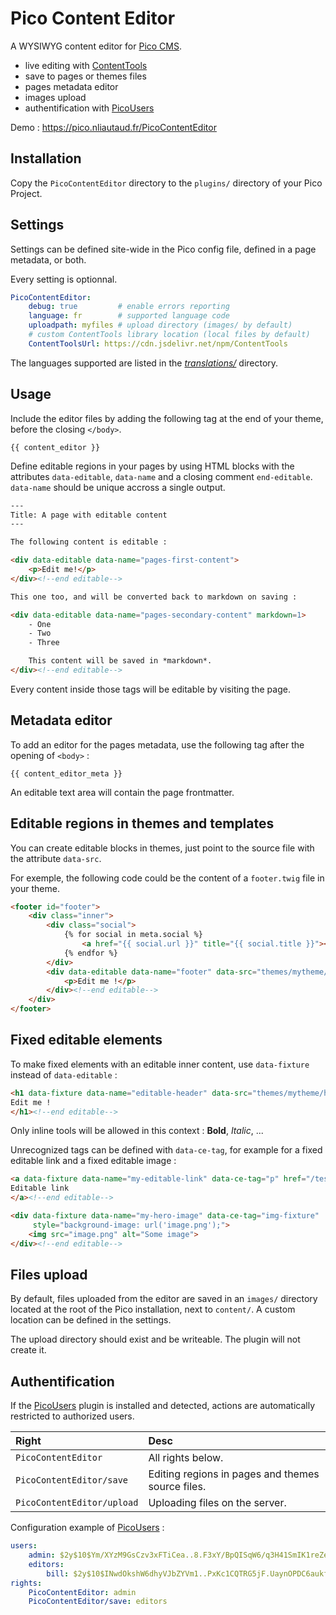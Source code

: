 # Pico Content Editor

A WYSIWYG content editor for [Pico CMS](http://picocms.org).

- live editing with [ContentTools]
- save to pages or themes files
- pages metadata editor
- images upload
- authentification with [PicoUsers]

Demo : https://pico.nliautaud.fr/PicoContentEditor

## Installation

Copy the `PicoContentEditor` directory to the `plugins/` directory of your Pico Project.

## Settings

Settings can be defined site-wide in the Pico config file, defined in a page metadata, or both.

Every setting is optionnal.

```yml
PicoContentEditor:
    debug: true         # enable errors reporting
    language: fr        # supported language code
    uploadpath: myfiles # upload directory (images/ by default)
    # custom ContentTools library location (local files by default)
    ContentToolsUrl: https://cdn.jsdelivr.net/npm/ContentTools
```

The languages supported are listed in the *[translations/](https://github.com/nliautaud/pico-content-editor/tree/master/PicoContentEditor/assets/ContentTools/translations)* directory.

## Usage

Include the editor files by adding the following tag at the end of your theme, before the closing `</body>`.

```twig
{{ content_editor }}
```

Define editable regions in your pages by using HTML blocks with the attributes `data-editable`, `data-name` and a closing comment `end-editable`. `data-name` should be unique accross a single output.

```html
---
Title: A page with editable content
---

The following content is editable :

<div data-editable data-name="pages-first-content">
    <p>Edit me!</p>
</div><!--end editable-->

This one too, and will be converted back to markdown on saving :

<div data-editable data-name="pages-secondary-content" markdown=1>
    - One
    - Two
    - Three

    This content will be saved in *markdown*.
</div><!--end editable-->
```

Every content inside those tags will be editable by visiting the page.

## Metadata editor

To add an editor for the pages metadata, use the following tag after the opening of `<body>` :

```twig
{{ content_editor_meta }}
```

An editable text area will contain the page frontmatter.

## Editable regions in themes and templates

You can create editable blocks in themes, just point to the source file with the attribute `data-src`.

For exemple, the following code could be the content of a `footer.twig` file in your theme.

```html
<footer id="footer">
    <div class="inner">
        <div class="social">
            {% for social in meta.social %}
                <a href="{{ social.url }}" title="{{ social.title }}"><span class="icon-{{ social.icon }}"></span></a>
            {% endfor %}
        </div>
        <div data-editable data-name="footer" data-src="themes/mytheme/footer.twig">
            <p>Edit me !</p>
        </div><!--end editable-->
    </div>
</footer>
```

## Fixed editable elements

To make fixed elements with an editable inner content, use `data-fixture` instead of `data-editable` :

```html
<h1 data-fixture data-name="editable-header" data-src="themes/mytheme/header.twig">
Edit me !
</h1><!--end editable-->
```

Only inline tools will be allowed in this context : **Bold**, *Italic*, ...

Unrecognized tags can be defined with `data-ce-tag`, for example for a fixed editable link and a fixed editable image :

```html
<a data-fixture data-name="my-editable-link" data-ce-tag="p" href="/test">
Editable link
</a><!--end editable-->

<div data-fixture data-name="my-hero-image" data-ce-tag="img-fixture"
     style="background-image: url('image.png');">
    <img src="image.png" alt="Some image">
</div><!--end editable-->
```

## Files upload

By default, files uploaded from the editor are saved in an `images/` directory located at the root of the Pico installation, next to `content/`. A custom location can be defined in the settings.

The upload directory should exist and be writeable. The plugin will not create it.

## Authentification

If the [PicoUsers] plugin is installed and detected, actions are automatically restricted to authorized users.

|Right|Desc|
|:-|:-|
|`PicoContentEditor`| All rights below.
|`PicoContentEditor/save`| Editing regions in pages and themes source files.
|`PicoContentEditor/upload`| Uploading files on the server.

Configuration example of [PicoUsers] :

```yml
users:
    admin: $2y$10$Ym/XYzM9GsCzv3xFTiCea..8.F3xY/BpQISqW6/q3H41SmIK1reZe
    editors:
        bill: $2y$10$INwdOkshW6dhyVJbZYVm1..PxKc1CQTRG5jF.UaynOPDC6aukfkaa
rights:
    PicoContentEditor: admin
    PicoContentEditor/save: editors
```

[ContentTools]: http://getcontenttools.com
[PicoUsers]: https://github.com/nliautaud/pico-users
